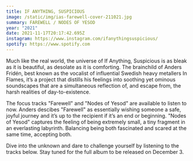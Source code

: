 ```yaml
---
title: IF ANYTHING, SUSPICIOUS
image: /static/img/ias-farewell-cover-211021.jpg
summary: FAREWELL / NODES OF YESOD
year: "2021"
date: 2021-11-17T20:17:42.695Z
instagram: https://www.instagram.com/ifanythingsuspicious/
spotify: https://www.spotify.com
---
```

Much like the real world, the universe of If Anything, Suspicious is as bleak as it is beautiful, as desolate as it is comforting. The brainchild of Anders Fridén, best known as the vocalist of influential Swedish heavy metallers In Flames, it’s a project that distills his feelings into soothing yet ominous soundscapes that are a simultaneous reflection of, and escape from, the harsh realities of day-to-existence.

The focus tracks "Farewell" and "Nodes of Yesod" are available to listen to now. Anders descibes "Farewell" as essentially wishing someone a safe, joyful journey and it’s up to the recipient if it’s an end or beginning. "Nodes of Yesod" captures the feeling of being extremely small, a tiny fragment in an everlasting labyrinth. Balancing being both fascinated and scared at the same time, accepting both. 

Dive into the unknown and dare to challenge yourself by listening to the tracks below. Stay tuned for the full album to be released on December 3.